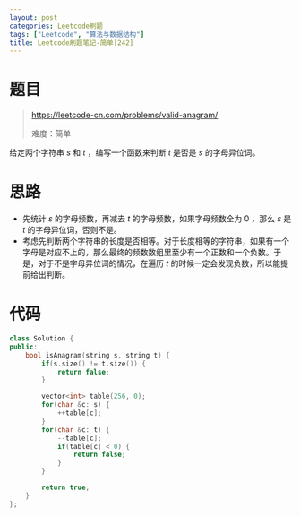 ```yaml
---
layout: post
categories: Leetcode刷题
tags: ["Leetcode", "算法与数据结构"]
title: Leetcode刷题笔记-简单[242]
---
```


<!-- more -->

# 题目

> https://leetcode-cn.com/problems/valid-anagram/
>
> 难度：简单

给定两个字符串 *s* 和 *t* ，编写一个函数来判断 *t* 是否是 *s* 的字母异位词。

# 思路

- 先统计 *s* 的字母频数，再减去 *t* 的字母频数，如果字母频数全为 0 ，那么 *s* 是 *t* 的字母异位词，否则不是。
- 考虑先判断两个字符串的长度是否相等。对于长度相等的字符串，如果有一个字母是对应不上的，那么最终的频数数组里至少有一个正数和一个负数。于是，对于不是字母异位词的情况，在遍历 *t* 的时候一定会发现负数，所以能提前给出判断。

# 代码

```c++
class Solution {
public:
    bool isAnagram(string s, string t) {
        if(s.size() != t.size()) {
            return false;
        }

        vector<int> table(256, 0);
        for(char &c: s) {
            ++table[c];
        }
        for(char &c: t) {
            --table[c];
            if(table[c] < 0) {
                return false;
            }
        }

        return true;
    }
};
```

